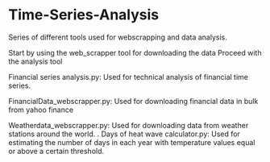 # Time-Series-Analysis
Series of different tools used for webscrapping and data analysis.  

Start by using the web_scrapper tool for downloading the data
Proceed with the analysis tool

Financial series analysis.py: Used for technical analysis of financial time series. 

FinancialData_webscrapper.py: Used for downloading financial data in bulk from yahoo finance

Weatherdata_webscrapper.py: Used for downloading data from weather stations around the world.
.
Days of heat wave calculator.py: Used for estimating the number of days in each year with temperature values equal or above a certain threshold. 
